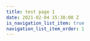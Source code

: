 ```yaml
---
title: test page 1
date: 2021-02-04 15:38:00 Z
is_navigation_list_item: true
navigation_list_item_order: 1
---
```


